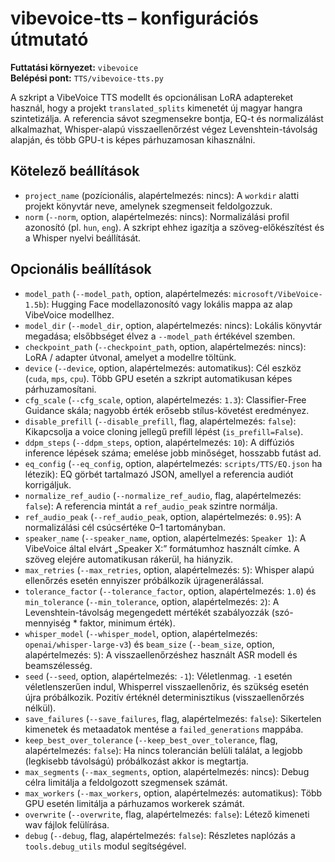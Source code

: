 # vibevoice-tts – konfigurációs útmutató

**Futtatási környezet:** `vibevoice`  
**Belépési pont:** `TTS/vibevoice-tts.py`

A szkript a VibeVoice TTS modellt és opcionálisan LoRA adaptereket használ, hogy a projekt `translated_splits` kimenetét új magyar hangra szintetizálja. A referencia sávot szegmensekre bontja, EQ-t és normalizálást alkalmazhat, Whisper-alapú visszaellenőrzést végez Levenshtein-távolság alapján, és több GPU-t is képes párhuzamosan kihasználni.

## Kötelező beállítások
- `project_name` (pozícionális, alapértelmezés: nincs): A `workdir` alatti projekt könyvtár neve, amelynek szegmenseit feldolgozzuk.
- `norm` (`--norm`, option, alapértelmezés: nincs): Normalizálási profil azonosító (pl. `hun`, `eng`). A szkript ehhez igazítja a szöveg-előkészítést és a Whisper nyelvi beállítását.

## Opcionális beállítások
- `model_path` (`--model_path`, option, alapértelmezés: `microsoft/VibeVoice-1.5b`): Hugging Face modellazonosító vagy lokális mappa az alap VibeVoice modellhez.
- `model_dir` (`--model_dir`, option, alapértelmezés: nincs): Lokális könyvtár megadása; elsőbbséget élvez a `--model_path` értékével szemben.
- `checkpoint_path` (`--checkpoint_path`, option, alapértelmezés: nincs): LoRA / adapter útvonal, amelyet a modellre töltünk.
- `device` (`--device`, option, alapértelmezés: automatikus): Cél eszköz (`cuda`, `mps`, `cpu`). Több GPU esetén a szkript automatikusan képes párhuzamosítani.
- `cfg_scale` (`--cfg_scale`, option, alapértelmezés: `1.3`): Classifier-Free Guidance skála; nagyobb érték erősebb stílus-követést eredményez.
- `disable_prefill` (`--disable_prefill`, flag, alapértelmezés: `false`): Kikapcsolja a voice cloning jellegű prefill lépést (`is_prefill=False`).
- `ddpm_steps` (`--ddpm_steps`, option, alapértelmezés: `10`): A diffúziós inference lépések száma; emelése jobb minőséget, hosszabb futást ad.
- `eq_config` (`--eq_config`, option, alapértelmezés: `scripts/TTS/EQ.json` ha létezik): EQ görbét tartalmazó JSON, amellyel a referencia audiót korrigáljuk.
- `normalize_ref_audio` (`--normalize_ref_audio`, flag, alapértelmezés: `false`): A referencia mintát a `ref_audio_peak` szintre normálja.
- `ref_audio_peak` (`--ref_audio_peak`, option, alapértelmezés: `0.95`): A normalizálási cél csúcsértéke 0–1 tartományban.
- `speaker_name` (`--speaker_name`, option, alapértelmezés: `Speaker 1`): A VibeVoice által elvárt „Speaker X:” formátumhoz használt címke. A szöveg elejére automatikusan rákerül, ha hiányzik.
- `max_retries` (`--max_retries`, option, alapértelmezés: `5`): Whisper alapú ellenőrzés esetén ennyiszer próbálkozik újragenerálással.
- `tolerance_factor` (`--tolerance_factor`, option, alapértelmezés: `1.0`) és `min_tolerance` (`--min_tolerance`, option, alapértelmezés: `2`): A Levenshtein-távolság megengedett mértékét szabályozzák (szó-mennyiség * faktor, minimum érték).
- `whisper_model` (`--whisper_model`, option, alapértelmezés: `openai/whisper-large-v3`) és `beam_size` (`--beam_size`, option, alapértelmezés: `5`): A visszaellenőrzéshez használt ASR modell és beamszélesség.
- `seed` (`--seed`, option, alapértelmezés: `-1`): Véletlenmag. `-1` esetén véletlenszerűen indul, Whisperrel visszaellenőriz, és szükség esetén újra próbálkozik. Pozitív értéknél determinisztikus (visszaellenőrzés nélkül).
- `save_failures` (`--save_failures`, flag, alapértelmezés: `false`): Sikertelen kimenetek és metaadatok mentése a `failed_generations` mappába.
- `keep_best_over_tolerance` (`--keep_best_over_tolerance`, flag, alapértelmezés: `false`): Ha nincs tolerancián belüli találat, a legjobb (legkisebb távolságú) próbálkozást akkor is megtartja.
- `max_segments` (`--max_segments`, option, alapértelmezés: nincs): Debug célra limitálja a feldolgozott szegmensek számát.
- `max_workers` (`--max_workers`, option, alapértelmezés: automatikus): Több GPU esetén limitálja a párhuzamos workerek számát.
- `overwrite` (`--overwrite`, flag, alapértelmezés: `false`): Létező kimeneti wav fájlok felülírása.
- `debug` (`--debug`, flag, alapértelmezés: `false`): Részletes naplózás a `tools.debug_utils` modul segítségével.
